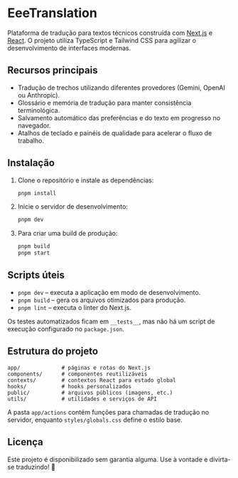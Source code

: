 # EeeTranslation

Plataforma de tradução para textos técnicos construída com [Next.js](https://nextjs.org/) e [React](https://react.dev). O projeto utiliza TypeScript e Tailwind CSS para agilizar o desenvolvimento de interfaces modernas.

## Recursos principais

- Tradução de trechos utilizando diferentes provedores (Gemini, OpenAI ou Anthropic).
- Glossário e memória de tradução para manter consistência terminológica.
- Salvamento automático das preferências e do texto em progresso no navegador.
- Atalhos de teclado e painéis de qualidade para acelerar o fluxo de trabalho.

## Instalação

1. Clone o repositório e instale as dependências:

   ```bash
   pnpm install
   ```

2. Inicie o servidor de desenvolvimento:

   ```bash
   pnpm dev
   ```

3. Para criar uma build de produção:

   ```bash
   pnpm build
   pnpm start
   ```

## Scripts úteis

- `pnpm dev` &ndash; executa a aplicação em modo de desenvolvimento.
- `pnpm build` &ndash; gera os arquivos otimizados para produção.
- `pnpm lint` &ndash; executa o linter do Next.js.

Os testes automatizados ficam em `__tests__`, mas não há um script de execução configurado no `package.json`.

## Estrutura do projeto

```
app/             # páginas e rotas do Next.js
components/      # componentes reutilizáveis
contexts/        # contextos React para estado global
hooks/           # hooks personalizados
public/          # arquivos públicos (imagens, etc.)
utils/           # utilidades e serviços de API
```

A pasta `app/actions` contém funções para chamadas de tradução no servidor, enquanto `styles/globals.css` define o estilo base.

## Licença

Este projeto é disponibilizado sem garantia alguma. Use à vontade e divirta-se traduzindo! :rocket:

